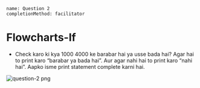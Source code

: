 ```ngMeta
name: Question 2
completionMethod: facilitator 
```

# Flowcharts-If


- Check karo ki kya 1000 4000 ke barabar hai ya usse bada hai? Agar hai to print karo “barabar ya bada hai”. Aur agar nahi hai to print karo “nahi hai”. Aapko isme print statement complete karni hai.

![question-2 png](https://storage.googleapis.com/ng-curriculum-images/python-flowcharts/if-worksheet/2.2-question2.png)

